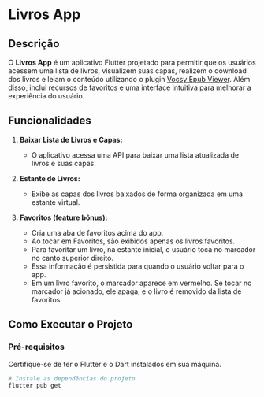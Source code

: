 # Livros App

## Descrição

O **Livros App** é um aplicativo Flutter projetado para permitir que os usuários acessem uma lista de livros, visualizem suas capas, realizem o download dos livros e leiam o conteúdo utilizando o plugin [Vocsy Epub Viewer](https://pub.dev/packages/vocsy_epub_viewer). Além disso, inclui recursos de favoritos e uma interface intuitiva para melhorar a experiência do usuário.

## Funcionalidades

1. **Baixar Lista de Livros e Capas:**
   - O aplicativo acessa uma API para baixar uma lista atualizada de livros e suas capas.

2. **Estante de Livros:**
   - Exibe as capas dos livros baixados de forma organizada em uma estante virtual.

6. **Favoritos (feature bônus):**
   - Cria uma aba de favoritos acima do app.
   - Ao tocar em Favoritos, são exibidos apenas os livros favoritos.
   - Para favoritar um livro, na estante inicial, o usuário toca no marcador no canto superior direito.
   - Essa informação é persistida para quando o usuário voltar para o app.
   - Em um livro favorito, o marcador aparece em vermelho. Se tocar no marcador já acionado, ele apaga, e o livro é removido da lista de favoritos.

## Como Executar o Projeto

### Pré-requisitos

Certifique-se de ter o Flutter e o Dart instalados em sua máquina.

```bash
# Instale as dependências do projeto
flutter pub get
